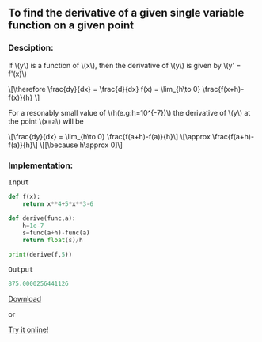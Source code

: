 <script type="text/javascript" src="https://cdnjs.cloudflare.com/ajax/libs/mathjax/2.7.0/MathJax.js?config=TeX-AMS_CHTML"></script>


## To find the derivative of a given single variable function on a given point


### Desciption:

If \\(y\\) is a function of \\(x\\), then the derivative of \\(y\\) is given by \\(y' = f'(x)\\)

\\[\therefore \frac{dy}{dx} = \frac{d}{dx} f(x) = \lim_{h\to 0} \frac{f(x+h)-f(x)}{h} \\]

For a resonably small value of \\(h(e.g:h=10^{-7})\\) the derivative of \\(y\\) at the point \\(x=a\\) will be

\\[\frac{dy}{dx} = \lim_{h\to 0} \frac{f(a+h)-f(a)}{h}\\]
\\[\approx \frac{f(a+h)-f(a)}{h}\\]
\\[[\because h\approx 0]\\]

### Implementation:

<kbd>Input</kbd>

```python
def f(x):
    return x**4+5*x**3-6

def derive(func,a):
    h=1e-7
    s=func(a+h)-func(a)
    return float(s)/h

print(derive(f,5))
```

<kbd>Output</kbd>

```python
875.0000256441126
```


[Download](py/derivative.py)

or

[Try it online!](https://tio.run/##K6gsycjPM/7/PyU1TSFNo0LTiksBCIpSS0qL8hQqtLRMtE21gJSxrhkXF0hNSmpRZlmqRlppXrJOIlR1hq1hqq45mFlsC5LRSNTO0NSFsDSRDUzLyU8s0SjW1M/g4iooyswr0YCZp2Oqqfn/PwA "Python 3 – Try It Online")
